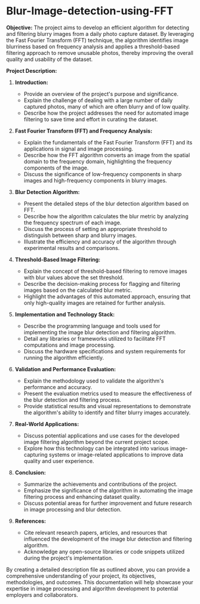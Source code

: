 # Blur-Image-detection-using-FFT


**Objective:**
The project aims to develop an efficient algorithm for detecting and filtering blurry images from a daily photo capture dataset. By leveraging the Fast Fourier Transform (FFT) technique, the algorithm identifies image blurriness based on frequency analysis and applies a threshold-based filtering approach to remove unusable photos, thereby improving the overall quality and usability of the dataset.

**Project Description:**

1. **Introduction:**
   - Provide an overview of the project's purpose and significance.
   - Explain the challenge of dealing with a large number of daily captured photos, many of which are often blurry and of low quality.
   - Describe how the project addresses the need for automated image filtering to save time and effort in curating the dataset.

2. **Fast Fourier Transform (FFT) and Frequency Analysis:**
   - Explain the fundamentals of the Fast Fourier Transform (FFT) and its applications in signal and image processing.
   - Describe how the FFT algorithm converts an image from the spatial domain to the frequency domain, highlighting the frequency components of the image.
   - Discuss the significance of low-frequency components in sharp images and high-frequency components in blurry images.

3. **Blur Detection Algorithm:**
   - Present the detailed steps of the blur detection algorithm based on FFT.
   - Describe how the algorithm calculates the blur metric by analyzing the frequency spectrum of each image.
   - Discuss the process of setting an appropriate threshold to distinguish between sharp and blurry images.
   - Illustrate the efficiency and accuracy of the algorithm through experimental results and comparisons.

4. **Threshold-Based Image Filtering:**
   - Explain the concept of threshold-based filtering to remove images with blur values above the set threshold.
   - Describe the decision-making process for flagging and filtering images based on the calculated blur metric.
   - Highlight the advantages of this automated approach, ensuring that only high-quality images are retained for further analysis.

5. **Implementation and Technology Stack:**
   - Describe the programming language and tools used for implementing the image blur detection and filtering algorithm.
   - Detail any libraries or frameworks utilized to facilitate FFT computations and image processing.
   - Discuss the hardware specifications and system requirements for running the algorithm efficiently.

6. **Validation and Performance Evaluation:**
   - Explain the methodology used to validate the algorithm's performance and accuracy.
   - Present the evaluation metrics used to measure the effectiveness of the blur detection and filtering process.
   - Provide statistical results and visual representations to demonstrate the algorithm's ability to identify and filter blurry images accurately.

7. **Real-World Applications:**
   - Discuss potential applications and use cases for the developed image filtering algorithm beyond the current project scope.
   - Explore how this technology can be integrated into various image-capturing systems or image-related applications to improve data quality and user experience.

8. **Conclusion:**
   - Summarize the achievements and contributions of the project.
   - Emphasize the significance of the algorithm in automating the image filtering process and enhancing dataset quality.
   - Discuss potential areas for further improvement and future research in image processing and blur detection.

9. **References:**
   - Cite relevant research papers, articles, and resources that influenced the development of the image blur detection and filtering algorithm.
   - Acknowledge any open-source libraries or code snippets utilized during the project's implementation.

By creating a detailed description file as outlined above, you can provide a comprehensive understanding of your project, its objectives, methodologies, and outcomes. This documentation will help showcase your expertise in image processing and algorithm development to potential employers and collaborators.
